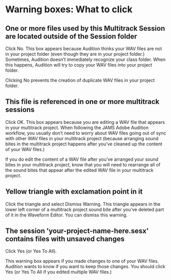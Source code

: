 # Warning boxes: What to click

## One or more files used by this Multitrack Session are located outside of the Session folder

Click No. This box appears because Audition thinks your WAV files are not in your project folder (even though they are in your project folder.) Sometimes, Audition doesn’t immediately recognize your class folder. When this happens, Audition will try to copy your WAV files into your project folder.

Clicking No prevents the creation of duplicate WAV files in your project folder.


## This file is referenced in one or more multitrack sessions

Click OK. This box appears because you are editing a WAV file that appears in your multitrack project. When following the JAMS Adobe Audition workflow, you usually don’t need to worry about WAV files going out of sync with other WAV files in your multitrack project (because arranging sound bites in the multitrack project happens after you’ve cleaned up the content of your WAV files.)

If you do edit the content of a WAV file after you’ve arranged your sound bites in your multitrack project, know that you will need to rearrange all of the sound bites that appear after the edited WAV file in your multitrack project.

## Yellow triangle with exclamation point in it

Click the triangle and select Dismiss Warning. This triangle appears in the lower left corner of a multitrack project sound bite after you’ve deleted part of it in the Waveform Editor. You can dismiss this warning.


## The session 'your-project-name-here.sesx' contains files with unsaved changes

Click Yes (or Yes To All).

This warning box appears if you made changes to one of your WAV files. Audition wants to know if you want to keep those changes. You should click Yes (or Yes To All if you edited multiple WAV files.)



